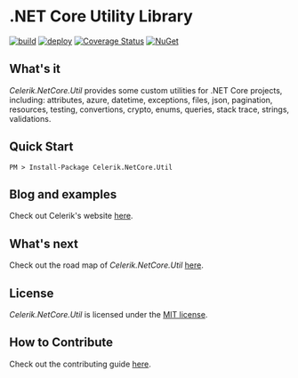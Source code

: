 # .NET Core Utility Library

[![build](https://github.com/celerik/celerik-netcore-util/workflows/build/badge.svg?branch=master&event=push)](https://github.com/celerik/celerik-netcore-util/actions?query=workflow%3Abuild)
[![deploy](https://github.com/celerik/celerik-netcore-util/workflows/deploy/badge.svg)](https://github.com/celerik/celerik-netcore-util/actions?query=workflow%3Adeploy)
[![Coverage Status](https://coveralls.io/repos/github/celerik/celerik-netcore-util/badge.svg?branch=master)](https://coveralls.io/github/celerik/celerik-netcore-util?branch=master)
[![NuGet](https://img.shields.io/nuget/v/Celerik.NetCore.Util.svg)](http://www.nuget.org/packages/Celerik.NetCore.Util/)

## What's it

*Celerik.NetCore.Util* provides some custom utilities for .NET Core projects, including: attributes, azure, datetime, exceptions, files, json, pagination, resources, testing, convertions, crypto, enums, queries, stack trace, strings, validations.

## Quick Start

```
PM > Install-Package Celerik.NetCore.Util
```

## Blog and examples

Check out Celerik's website [here](http://celerik.com).

## What's next

Check out the road map of *Celerik.NetCore.Util* [here](ROADMAP.md).

## License

*Celerik.NetCore.Util* is licensed under the [MIT license](LICENSE).

## How to Contribute
Check out the contributing guide [here](CONTRIBUTING.md).
